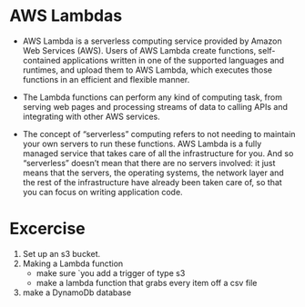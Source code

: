 # AWS Lambdas

- AWS Lambda is a serverless computing service provided by Amazon Web Services (AWS). Users of AWS Lambda create functions, self-contained applications written in one of the supported languages and runtimes, and upload them to AWS Lambda, which executes those functions in an efficient and flexible manner.

- The Lambda functions can perform any kind of computing task, from serving web pages and processing streams of data to calling APIs and integrating with other AWS services.

- The concept of “serverless” computing refers to not needing to maintain your own servers to run these functions. AWS Lambda is a fully managed service that takes care of all the infrastructure for you. And so “serverless” doesn’t mean that there are no servers involved: it just means that the servers, the operating systems, the network layer and the rest of the infrastructure have already been taken care of, so that you can focus on writing application code.

# Excercise

1. Set up an s3 bucket.
2. Making a Lambda function
    - make sure `you add a trigger of type s3
    - make a lambda function that grabs every item off a csv file
3. make a DynamoDb database
